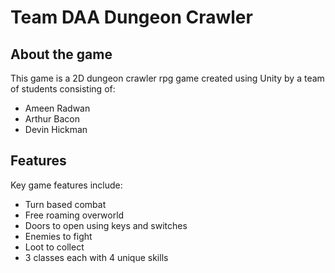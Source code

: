 # Team DAA Dungeon Crawler

## About the game

This game is a 2D dungeon crawler rpg game created using Unity by a team of students consisting of:

- Ameen Radwan
- Arthur Bacon
- Devin Hickman

## Features

Key game features include:

- Turn based combat
- Free roaming overworld
- Doors to open using keys and switches
- Enemies to fight
- Loot to collect
- 3 classes each with 4 unique skills
